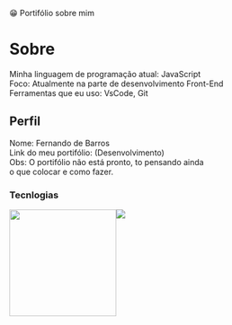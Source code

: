 😁 Portifólio sobre mim


<h1>Sobre</h1>
<p>
  Minha linguagem de programação atual: JavaScript<br>
  Foco: Atualmente na parte de desenvolvimento Front-End<br>
  Ferramentas que eu uso: VsCode, Git
</p>
<h2>Perfil</h2>
<p>
  Nome: Fernando de Barros<br>
  Link do meu portifólio: (Desenvolvimento)<br>
  Obs: O portifólio não está pronto, to pensando ainda<br>
  o que colocar e como fazer. 
</p>

<h3>Tecnlogias</h3>


<div style="display: flex; align-itens: center;">
  <img src="https://github-readme-stats.vercel.app/api/top-langs/?username=fernandobarrosd&layout=compact&show_icons=true&title_color=ffffff&icon_color=34abeb&text_color=daf7dc&bg_color=151515" style="height: 190px;"/>
  <img src="https://github-readme-stats.vercel.app/api?username=fernandobarrosd&show_icons=true&title_color=ffffff&icon_color=34abeb&text_color=daf7dc&bg_color=151515""/>
</div>






